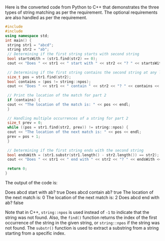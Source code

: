 Here is the converted code from Python to C++ that demonstrates the three types of string matching as per the requirement. The optional requirements are also handled as per the requirement.
```cpp
#include 
#include 
using namespace std;
int main() {
 string str1 = "abcd";
 string str2 = "ab";
 // Determining if the first string starts with second string
 bool startsWith = (str1.find(str2) == 0);
 cout << "Does " << str1 << " start with " << str2 << "? " << startsWith << endl;
 
 // Determining if the first string contains the second string at any location
 size_t pos = str1.find(str2);
 bool contains = (pos != string::npos);
 cout << "Does " << str1 << " contain " << str2 << "? " << contains << endl;
 
 // Print the location of the match for part 2
 if (contains) {
 cout << "The location of the match is: " << pos << endl;
 }
 
 // Handling multiple occurrences of a string for part 2
 size_t prev = 0;
 while ((pos = str1.find(str2, prev)) != string::npos) {
 cout << "The location of the next match is: " << pos << endl;
 prev = pos + 1;
 }
 
 // Determining if the first string ends with the second string
 bool endsWith = (str1.substr(str1.length() - str2.length()) == str2);
 cout << "Does " << str1 << " end with " << str2 << "? " << endsWith << endl;
 
 return 0;
}
```
The output of the code is:

Does abcd start with ab? true
Does abcd contain ab? true
The location of the next match is: 0
The location of the next match is: 2
Does abcd end with ab? false

Note that in C++, `string::npos` is used instead of `-1` to indicate that the string was not found. Also, the `find()` function returns the index of the first occurrence of the string in the given string, or `string::npos` if the string was not found. The `substr()` function is used to extract a substring from a string starting from a specific index.

